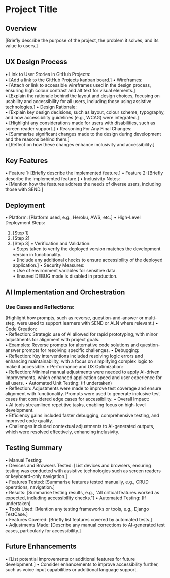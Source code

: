 # Project Title
## Overview
[Briefly describe the purpose of the project, the problem it solves, and its value to users.]
## UX Design Process
• Link to User Stories in GitHub Projects:  
  • [Add a link to the GitHub Projects kanban board.]
• Wireframes:  
  • [Attach or link to accessible wireframes used in the design process, ensuring high colour contrast and alt text for visual elements.]  
  • [Explain the rationale behind the layout and design choices, focusing on usability and accessibility for all users, including those using assistive technologies.]
• Design Rationale:  
  • [Explain key design decisions, such as layout, colour scheme, typography, and how accessibility guidelines (e.g., WCAG) were integrated.]  
  • [Highlight any considerations made for users with disabilities, such as screen reader support.]
• Reasoning For Any Final Changes:  
  • [Summarise significant changes made to the design during development and the reasons behind them.]  
  • [Reflect on how these changes enhance inclusivity and accessibility.]
## Key Features
• Feature 1: [Briefly describe the implemented feature.]
• Feature 2: [Briefly describe the implemented feature.]
• Inclusivity Notes:  
  • [Mention how the features address the needs of diverse users, including those with SEND.]
## Deployment
• Platform: [Platform used, e.g., Heroku, AWS, etc.]
• High-Level Deployment Steps:  
  1. [Step 1]  
  2. [Step 2]  
  3. [Step 3]
• Verification and Validation:  
  • Steps taken to verify the deployed version matches the development version in functionality.  
  • [Include any additional checks to ensure accessibility of the deployed application.]
• Security Measures:  
  • Use of environment variables for sensitive data.  
  • Ensured DEBUG mode is disabled in production.
## AI Implementation and Orchestration
### Use Cases and Reflections:
(Highlight how prompts, such as reverse, question-and-answer or multi-step, were used to support learners with SEND or ALN where relevant.)
• Code Creation:  
  • Reflection: Strategic use of AI allowed for rapid prototyping, with minor adjustments for alignment with project goals.  
  • Examples: Reverse prompts for alternative code solutions and question-answer prompts for resolving specific challenges.
• Debugging:  
  • Reflection: Key interventions included resolving logic errors and enhancing maintainability, with a focus on simplifying complex logic to make it accessible.
• Performance and UX Optimization:  
  • Reflection: Minimal manual adjustments were needed to apply AI-driven improvements, which enhanced application speed and user experience for all users.
• Automated Unit Testing: (If undertaken)  
  • Reflection: Adjustments were made to improve test coverage and ensure alignment with functionality. Prompts were used to generate inclusive test cases that considered edge cases for accessibility.
• Overall Impact:  
  • AI tools streamlined repetitive tasks, enabling focus on high-level development.  
  • Efficiency gains included faster debugging, comprehensive testing, and improved code quality.  
  • Challenges included contextual adjustments to AI-generated outputs, which were resolved effectively, enhancing inclusivity.
## Testing Summary
• Manual Testing:  
  • Devices and Browsers Tested: [List devices and browsers, ensuring testing was conducted with assistive technologies such as screen readers or keyboard-only navigation.]  
  • Features Tested: [Summarise features tested manually, e.g., CRUD operations, navigation.]  
  • Results: [Summarise testing results, e.g., "All critical features worked as expected, including accessibility checks."]
• Automated Testing: (If undertaken)  
  • Tools Used: [Mention any testing frameworks or tools, e.g., Django TestCase.]  
  • Features Covered: [Briefly list features covered by automated tests.]  
  • Adjustments Made: [Describe any manual corrections to AI-generated test cases, particularly for accessibility.]
## Future Enhancements
• [List potential improvements or additional features for future development.]
• Consider enhancements to improve accessibility further, such as voice input capabilities or additional language support.

